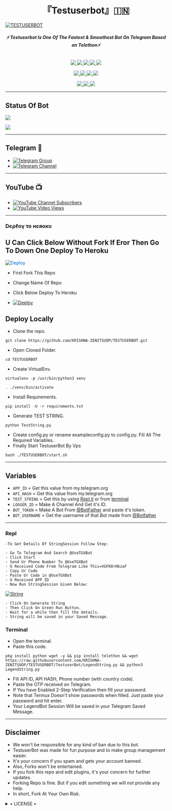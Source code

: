 <h1 align="center">
<b> 『Testuserbot』🇮🇳 </b>
</h1>

[![TESTUSERBOT](https://te.legra.ph/file/e0d2a58ee8d25a9f29a60.jpg)](https://github.com/KRISHNA-ZENITSUOP/TESTUSERBOT)

<h6 align="center">
  <b>⚡ Testuserbot Is One Of The Fastest & Smoothest Bot On Telegram Based on Telethon⚡</b>
</h6>

<p align="center">
<a href="https://github.com/KRISHNA-ZENITSUOP/TESTUSERBOT" alt="GitHub closed issues"> <img src="https://img.shields.io/github/issues-closed-raw/KRISHNA-ZENITSUOP/TESTUSERBOT?style=flat&logo=github&color=success" /> </a>
<a href="https://github.com/KRISHNA-ZENITSUOP/TESTUSERBOT/graphs/contributors" alt="GitHub contributors"> <img src="https://img.shields.io/github/contributors/KRISHNA-ZENITSUOP/TESTUSERBOT?style=flat&logo=github" /> </a>
<a href="https://github.com/KRISHNA-ZENITSUOP/TESTUSERBOT/network/members" alt="GitHub forks"> <img src="https://img.shields.io/github/forks/KRISHNA-ZENITSUOP/TESTUSERBOT?label=Forks&logo=github" /> </a>
<a href="https://github.com/LES/TESTUSERBOT" alt="gitHub closed pull requests"> <img src="https://img.shields.io/github/issues-pr-closed-raw/KRISHNA-ZENITSUOP/TESTUSERBOT?color=success" /> </a>
<a href="https://github.com/KRISHNA-ZENITSUOP/TESTUSERBOT" alt="GitHub issues"> <img src="https://img.shields.io/github/issues-raw/KRISHNA-ZENITSUOP/TESTUSERBOT?style=flat&logo=github&color=yellow" /> </a>
</p>
<p align="center">
<a href="https://www.python.org/" alt="made-with-python"> <img src="https://img.shields.io/badge/Made%20with-Python-1f425f.svg?style=flat&logo=python&color=blue" /> </a>
<a href="https://github.com/KRISHNA-ZENITSU/TESTUSERBOT" alt="Docker!"> <img src="https://aleen42.github.io/badges/src/docker.svg" /> </a>
<a href="https://github.com/KRISHNA-ZENITSUOP/TESTUSERBOT" alt="GitHub repo size"> <img src="https://img.shields.io/github/repo-size/KRISHNA-ZENITSUOP/TESTUSERBOT" /> </a>
<a href="https://github.com/KRISHNA-ZENITSUOP/TESTUSERBOT/blob/master/LICENSE" alt="GPLv3 license"> <img src="https://img.shields.io/badge/License-GPLv3-blue.svg" /> </a>
</p>
<p align="center">
<a href="https://t.me/Krishna_Userbot" alt="Telegram!"> <img src="https://aleen42.github.io/badges/src/telegram.svg" /> </a>
<a href="https://github.com/KRISHNA-ZENITSUOP/TESTUSERBOT/graphs/commit-activity" alt="Maintenance"> <img src="https://img.shields.io/badge/Maintained%3F-yes-green.svg" /> </a>
<a href="https://makeapullrequest.com" alt="PRs Welcome"> <img src="https://img.shields.io/badge/PRs-welcome-brightgreen.svg?style=flat-square" /> </a>
</p>

------
## Status Of Bot 
<p align="left">
    <a href="https://github.com/KRISHNA-ZENITSUOP/TESTUSERBOT/network/members"><img src="https://img.shields.io/github/forks/KRISHNA-ZENITSUOP/TESTUSERBOT?label=Forks&logoColor=Black&style=social"></a><p align="left"><a href="https://github.com/KRISHNA-ZENITSUOP/TESTUSERBOT/stargazers"><img src="https://img.shields.io/github/stars/KRISHNA-ZENITSUOP/TESTUSERBOT?logoColor=Blue&style=social"></a><p align="left"><a href="https://github.com/KRISHNA-ZENITSUOP/TESTUSERBOT"></a><p align="left"><a href="https://github.com/KRISHNA-ZENITSUOP/TESTUSERBOT?"></a>

------
## Telegram 🏪
- [![Telegram Group](https://img.shields.io/badge/Telegram-Group-brightgreen)](https://t.me/Krishna_Userbot)
- [![Telegram Channel](https://img.shields.io/badge/Telegram-Channel-brightgreen)](https://t.me/Official_LegendBot)

------
## YouTube 📺
- [![YouTube Channel Subscribers](https://img.shields.io/youtube/channel/subscribers/UCvp8PY25PTRhFDZjLv3sVfg?style=social)](https://youtube.com/c/UltraLegendArmyOfficial)
- [![YouTube Video Views](https://img.shields.io/youtube/views/9dQgdUJfk_k?label=Tutorial+•+Heroku+•&style=social)](https://youtu.be/9dQgdUJfk_k)

------------
<h3> Dєρℓογ το нєяοκυ </h3>

## U Can Click Below Without Fork If Eror Then Go To Down One Deploy To Heroku

<a href="https://heroku.com/deploy/" rel="nofollow" style="background-color: initial; box-sizing: border-box; color: #0366d6; text-decoration-line: none;"><img alt="Deploy" data-canonical-src="https://www.herokucdn.com/deploy/button.svg" src="https://camo.githubusercontent.com/83b0e95b38892b49184e07ad572c94c8038323fb/68747470733a2f2f7777772e6865726f6b7563646e2e636f6d2f6465706c6f792f627574746f6e2e737667" style="border-style: none; box-sizing: initial; max-width: 100%;" /></a></div>
</a>

- First Fork This Repo

- Change Name Of Repo

- Click Below Deploy To Heroku


- [![Deploy](https://telegra.ph/file/1ded5ead2f8cc5828897a.jpg)](https://heroku.com/deploy/)

## Deploy Locally

- Clone the repo. 

`git clone https://github.com/KRISHNA-ZENITSUOP/TESTUSERBOT.git`
- Open Cloned Folder.

`cd TESTUSERBOT`
- Create VirtualEnv.

`virtualenv -p /usr/bin/python3 venv`

`. ./venv/bin/activate`
- Install Requirements.

`pip install -U -r requirements.txt`
- Generate TEST STRING.

`python TestString.py`
- Create config.py or rename exampleconfig.py to config.py. Fill All The Required Variables.
- Finally Start TestuserBot By Vps

`bash ./TESTUSERBOT/start.sh`

---------

## Variables

- `APP_ID`  =  Get this value from my.telegram.org
- `API_HASH`  =  Get this value from my.telegram.org
- `TEST_STRING`  =  Get this by using [Repl.it](#Repl) or from [terminal](#Terminal)
- `LOGGER_ID`  =  Make A Channel And Get it's ID.
- `BOT_TOKEN`  =  Make A Bot From [@BotFather](https://t.me/botfather) and paste it's token.
- `BOT_USERNAME`  =  Get the username of that Bot made from [@Botfather](https://t.me/botfather)

------
### Repl


    -To Get Details Of StringSession Follow Step: 

    - Go To Telegram And Search @UseTGXBot
    - Click Start
    - Send Ur Phone Number To @UseTGXBot
    - U Received Code From Telegram Like This=VGFK0rHbzaF
    - Copy Ur Code
    - Paste Ur Code in @UseTGXBot
    - U Received APP ID
    - Now Run StringSession Given Below:
   

[![String](https://telegra.ph/file/a6bca4695a54de983c015.jpg)](https://replit.com/@KrishnaJaiswal1/LEGENDBOT#main.py) 

    - Click On Generate String
    - Then Click On Green Run Button.
    - Wait for a while then fill the details.
    - String will be saved in your Saved Message.


### Terminal
- Open the terminal.
- Paste this code.

`pkg install python wget -y && pip install telethon && wget https://raw.githubusercontent.com/KRISHNA-ZENITSUOP/TESTUSERBOT/TestuserBot/LegendString.py && python3 LegendString.py`
- Fill API ID, API HASH, Phone number (with country code).
- Paste the OTP received on Telegram.
- If You have Enabled 2-Step Verification then fill your password.
- Note that Termux Doesn't show passwords when filled. Just paste your password and hit enter.
- Your LegendBot Session Will be saved in your Telegram Saved Message.


------
## Disclaimer
- We won't be responsible for any kind of ban due to this bot.
- TestuserBot was made for fun purpose and to make group management easier.
- It's your concern if you spam and gets your account banned.
- Also, Forks won't be entertained.
- If you fork this repo and edit plugins, it's your concern for further updates.
- Forking Repo is fine. But if you edit something we will not provide any help.
- In short, Fork At Your Own Risk.

<details>

  <summary> • LICENSE • </summary>

![](https://www.gnu.org/graphics/gplv3-or-later.png)

LEGEND-OS

Poject [TESTUSERBOT](https://github.com/KRISHNA-ZENITSUOP/TESTUSERBOT) is free software: you can redistribute it and/or modify

it under the terms of the GNU General Public License as published by

the Free Software Foundation, either version 3 of the License, or

(at your option) any later version.

This program is distributed in the hope that it will be useful,

but WITHOUT ANY WARRANTY; without even the implied warranty of

MERCHANTABILITY or FITNESS FOR A PARTICULAR PURPOSE.  See the

GNU General Public License for more details.

You should have received a copy of the GNU General Public License

along with this program. If not, see <https://www.gnu.org/licenses/>.

</details>

